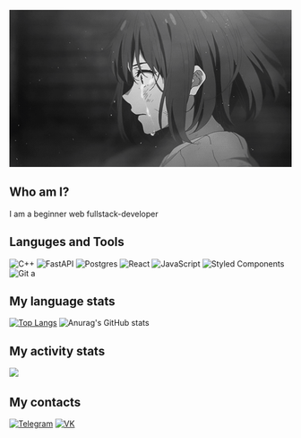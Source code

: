 [![Header](https://github.com/WhySkyBye/WhySkyBye/blob/main/gif.gif)](https://vk.com/magabreik)


## Who am I?
I am a beginner web fullstack-developer

## Languges and Tools
![C++](https://img.shields.io/badge/-C++-blue?logo=cplusplus)
![FastAPI](https://img.shields.io/badge/FastAPI-005571?style=for-the-badge&logo=fastapi)
![Postgres](https://img.shields.io/badge/postgres-%23316192.svg?style=for-the-badge&logo=postgresql&logoColor=white)
![React](https://img.shields.io/badge/react-%2320232a.svg?style=for-the-badge&logo=react&logoColor=%2361DAFB)
![JavaScript](https://img.shields.io/badge/javascript-%23323330.svg?style=for-the-badge&logo=javascript&logoColor=%23F7DF1E)
![Styled Components](https://img.shields.io/badge/styled--components-DB7093?style=for-the-badge&logo=styled-components&logoColor=white)
![Git](https://img.shields.io/badge/git-%23F05033.svg?style=for-the-badge&logo=git&logoColor=white)
a
## My language stats
[![Top Langs](https://github-readme-stats.vercel.app/api/top-langs/?username=xddprog&theme=tokyonight&count_private=true)](https://github.com/anuraghazra/github-readme-stats)
![Anurag's GitHub stats](https://github-readme-stats.vercel.app/api?username=xddprog&show_icons=true&theme=tokyonight) 

## My activity stats

<a href="https://wakatime.com"><img  style="width: 500px" src="https://wakatime.com/share/@018dfb73-3ad2-46e1-9414-b83760b50889/4f1695b0-e429-45c7-91a6-06949365e14b.png" /></a>

## My contacts
[![Telegram](https://img.shields.io/badge/-Telegram-090909?style=for-the-badge&logo=telegram)](https://t.me/magoxdd)
[![VK](https://img.shields.io/badge/-VK-090909?style=for-the-badge&logo=vk)](https://vk.com/magabreik)
